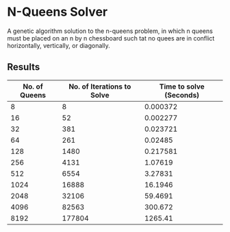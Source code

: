 # N-Queens Solver

A genetic algorithm solution to the n-queens problem, in which n queens must be
placed on an n by n chessboard such tat no quees are in conflict horizontally,
vertically, or diagonally.

## Results

| No. of Queens | No. of Iterations to Solve | Time to solve (Seconds) |
|---------------|----------------------------|-------------------------|
| 8             | 8                          | 0.000372                |
| 16            | 52                         | 0.002277                |
| 32            | 381                        | 0.023721                |
| 64            | 261                        | 0.02485                 |
| 128           | 1480                       | 0.217581                |
| 256           | 4131                       | 1.07619                 |
| 512           | 6554                       | 3.27831                 |
| 1024          | 16888                      | 16.1946                 |
| 2048          | 32106                      | 59.4691                 |
| 4096          | 82563                      | 300.672                 |
| 8192          | 177804                     | 1265.41                 |